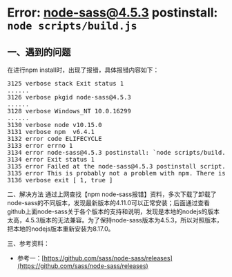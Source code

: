 # Error: node-sass@4.5.3 postinstall: `node scripts/build.js`

## 一、遇到的问题
在进行npm install时，出现了报错，具体报错内容如下：
<pre>
3125 verbose stack Exit status 1
......
3126 verbose pkgid node-sass@4.5.3
......
3128 verbose Windows_NT 10.0.16299
......
3130 verbose node v10.15.0
3131 verbose npm  v6.4.1
3132 error code ELIFECYCLE
3133 error errno 1
3134 error node-sass@4.5.3 postinstall: `node scripts/build.js`
3134 error Exit status 1
3135 error Failed at the node-sass@4.5.3 postinstall script.
3135 error This is probably not a problem with npm. There is likely additional logging output above.
3136 verbose exit [ 1, true ]
</pre>

二、解决方法
通过上网查找【npm node-sass报错】资料，多次下载了卸载了node-sass的不同版本，发现最新版本的4.11.0可以正常安装；后面通过查看github上面node-sass关于各个版本的支持和说明，发现是本地的nodejs的版本太高，4.5.3版本的无法兼容。为了保持node-sass版本为4.5.3，所以对照版本，把本地的nodejs版本重新安装为8.17.0。

三、参考资料：
* 参考一：[https://github.com/sass/node-sass/releases](https://github.com/sass/node-sass/releases)